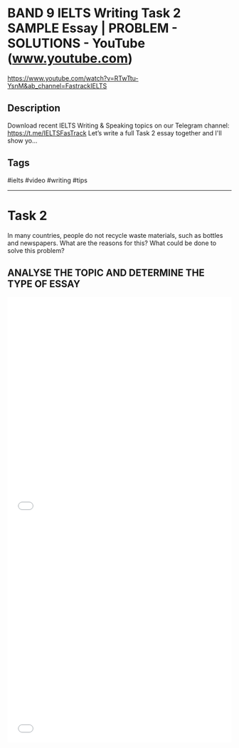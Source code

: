 # BAND 9 IELTS Writing Task 2 SAMPLE Essay | PROBLEM - SOLUTIONS - YouTube (www.youtube.com)

<https://www.youtube.com/watch?v=RTwTtu-YsnM&ab_channel=FastrackIELTS>

## Description

Download recent IELTS Writing & Speaking topics on our Telegram channel: https://t.me/IELTSFasTrack Let’s write a full Task 2 essay together and I'll show yo...

## Tags

#ielts #video #writing #tips

------------------------------------------------------------------------

# Task 2
In many countries, people do not recycle waste materials, such as bottles and newspapers.
What are the reasons for this? What could be done to solve this problem?

## ANALYSE THE TOPIC AND DETERMINE THE TYPE OF ESSAY
<object data="../archives/e091083a-8aa3-42e0-a9c1-ac8cd879da96.pdf" type="application/pdf" width="100%" height="500"> 
</object>

<embed src="../archives/e091083a-8aa3-42e0-a9c1-ac8cd879da96.pdf" width="100%" height="500" type="application/pdf">

<iframe src="../archives/e091083a-8aa3-42e0-a9c1-ac8cd879da96.pdf" width="100%" height="500" frameborder="0" />
